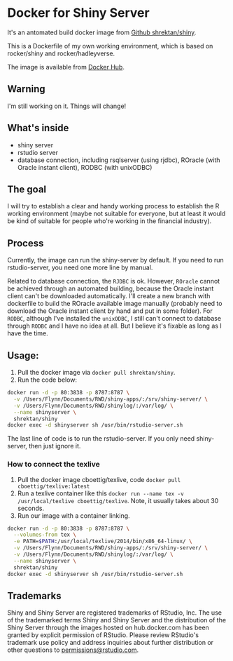 Docker for Shiny Server
=======================

It's an antomated build docker image from [Github shrektan/shiny](https://github.com/shrektan/shiny).

This is a Dockerfile of my own working environment, which is based on rocker/shiny and rocker/hadleyverse. 

The image is available from [Docker Hub](https://hub.docker.com/r/shrektan/shiny/).

## Warning

I'm still working on it. Things will change!

## What's inside

- shiny server
- rstudio server
- database connection, including rsqlserver (using rjdbc), ROracle (with Oracle instant client), RODBC (with unixODBC)

## The goal

I will try to establish a clear and handy working process to establish the R working environment (maybe not suitable for everyone, but at least it would be kind of suitable for people who're working in the financial industry).

## Process

Currently, the image can run the shiny-server by default. If you need to run rstudio-server, you need one more line by manual.

Related to database connection, the `RJDBC` is ok. However, `ROracle` cannot be achieved through an automated building, because the Oracle instant client can't be downloaded automatically. I'll create a new branch with dockerfile to build the ROracle available image manually (probably need to download the Oracle instant client by hand and put in some folder). For `RODBC`, although I've installed the `unixODBC`, I still can't connect to database through `RODBC` and I have no idea at all. But I believe it's fixable as long as I have the time.

## Usage:

1. Pull the docker image via `docker pull shrektan/shiny`.
1. Run the code below:
```sh
docker run -d -p 80:3838 -p 8787:8787 \
  -v /Users/Flynn/Documents/RWD/shiny-apps/:/srv/shiny-server/ \
  -v /Users/Flynn/Documents/RWD/shinylog/:/var/log/ \
  --name shinyserver \
  shrektan/shiny
docker exec -d shinyserver sh /usr/bin/rstudio-server.sh
```
The last line of code is to run the rstudio-server. If you only need shiny-server, then just ignore it.

### How to connect the texlive

1. Pull the docker image cboettig/texlive, code `docker pull cboettig/texlive:latest`
1. Run a texlive container like this `docker run --name tex -v /usr/local/texlive cboettig/texlive`. Note, it usually takes about 30 seconds.
1. Run our image with a container linking.
```sh
docker run -d -p 80:3838 -p 8787:8787 \
  --volumes-from tex \
  -e PATH=$PATH:/usr/local/texlive/2014/bin/x86_64-linux/ \
  -v /Users/Flynn/Documents/RWD/shiny-apps/:/srv/shiny-server/ \
  -v /Users/Flynn/Documents/RWD/shinylog/:/var/log/ \
  --name shinyserver \
  shrektan/shiny
docker exec -d shinyserver sh /usr/bin/rstudio-server.sh
```

## Trademarks

Shiny and Shiny Server are registered trademarks of RStudio, Inc. The use of the trademarked terms Shiny and Shiny Server and the distribution of the Shiny Server through the images hosted on hub.docker.com has been granted by explicit permission of RStudio. Please review RStudio's trademark use policy and address inquiries about further distribution or other questions to permissions@rstudio.com.
